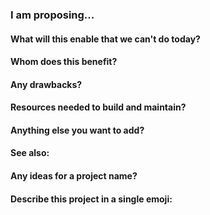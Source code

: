 <!--
This template can help you pitch your idea.
Fill in whatever sections you want, or feel free to ignore it!
-->

### I am proposing...

<!-- One sentence description -->

#### What will this enable that we can't do today?

<!--
Describe in a few sentences the problem and how this idea
can solve it or get us closer to a solution.
-->

#### Whom does this benefit?

<!--
Who are the end users?
Beginners / Power Users?
Insiders / Outsiders?
Developers / Consumers / Mappers / Teachers / someone else?
-->

#### Any drawbacks?

<!--
Be honest!  Will this make things worse for anyone?
Who will be your biggest critic and how can we win them over?
-->

#### Resources needed to build and maintain?

<!--
Who will build this?
Need a database / hosting?
Independent project or run on OpenStreetMap infrastructure?
-->

#### Anything else you want to add?

<!--
Development notes, sketches, wireframes?
Ideas you rejected?
Random thoughts?
-->

#### See also:

<!--
Prior art, links to existing similar or related projects
-->

#### Any ideas for a project name?

<!--
Think outside the box.  Not everything needs to be an
OpenSomethingMap or have OSM in the name of it.
-->

#### Describe this project in a single emoji:

<!--
Hopefully your idea is not :poop:
See https://www.webpagefx.com/tools/emoji-cheat-sheet/ for suggestions
-->
